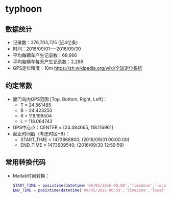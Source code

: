 # typhoon

## 数据统计
- 记录数：376,703,725 (近4亿条)
- 时间：2016/09/01-—2016/09/30
- 平均每辆车产生记录数：68,666
- 平均每辆车每天产生记录数：2,289
- GPS定位精度：10m https://zh.wikipedia.org/wiki/全球定位系统

## 约定常数
- 厦门岛内GPS范围 [Top, Bottom, Right, Left]： 
  - T = 24.561485
  - B = 24.423250
  - R = 118.198504
  - L = 118.064743
- GPS中心点：CENTER = [24.484665, 118.116961]
- 起止时间戳（考虑时区+8）：
  - START_TIME = 1473868800; (2016/09/01 00:00:00)
  - END_TIME = 1473609540; (2016/09/30 12:59:59)

## 常用转换代码
- Matlab时间转换：
    ```matlab
    START_TIME = posixtime(datetime('09/05/2016 00:00','TimeZone','local','InputFormat','MM/dd/uuuu HH:mm')); 
    END_TIME = posixtime(datetime('09/05/2016 00:59','TimeZone','local','InputFormat','MM/dd/uuuu HH:mm'));
    ```
